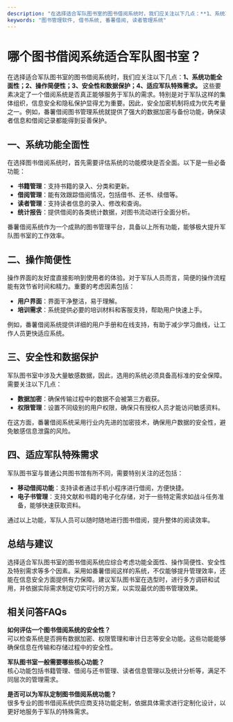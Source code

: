 ```yaml
---
description: "在选择适合军队图书室的图书借阅系统时，我们应关注以下几点：**1、系统功能全面性；2、操作简便性；3、安全性和数据保护；4、适应军队特殊需求。** 这些要素决定了一个借阅系统是否真正能够服务于军队的需求。特别是对于军队这样的集体组织，信息安全和隐私保护显得尤为重要。因此，安全加密机制将成为优先考量之一。例如，番薯借阅图书管理系统就提供了强大的数据加密与备份功能，确保读者信息和借阅记录都能得到妥善保护。"
keywords: "图书管理软件, 借书系统, 番薯借阅, 读者管理系统"
---
```

# 哪个图书借阅系统适合军队图书室？

在选择适合军队图书室的图书借阅系统时，我们应关注以下几点：**1、系统功能全面性；2、操作简便性；3、安全性和数据保护；4、适应军队特殊需求。** 这些要素决定了一个借阅系统是否真正能够服务于军队的需求。特别是对于军队这样的集体组织，信息安全和隐私保护显得尤为重要。因此，安全加密机制将成为优先考量之一。例如，番薯借阅图书管理系统就提供了强大的数据加密与备份功能，确保读者信息和借阅记录都能得到妥善保护。

## **一、系统功能全面性**

在选择图书借阅系统时，首先需要评估系统的功能模块是否全面。以下是一些必备功能：

- **书籍管理**：支持书籍的录入、分类和更新。
- **借阅管理**：能有效跟踪借阅情况，包括借书、还书、续借等。
- **读者管理**：支持读者信息的录入、修改和查询。
- **统计报告**：提供借阅的各类统计数据，对图书流动进行全面分析。

番薯借阅系统作为一个成熟的图书管理平台，具备以上所有功能，能够极大提升军队图书室的工作效率。

## **二、操作简便性**

操作界面的友好度直接影响到使用者的体验。对于军队人员而言，简便的操作流程能有效节省时间和精力。重要的考虑因素包括：

- **用户界面**：界面干净整洁，易于理解。
- **培训需求**：系统提供必要的培训材料和客服支持，帮助用户快速上手。
  
例如，番薯借阅系统提供详细的用户手册和在线支持，有助于减少学习曲线，让工作人员更快适应系统。

## **三、安全性和数据保护**

军队图书室中涉及大量敏感数据，因此，选用的系统必须具备高标准的安全保障。需要关注以下几点：

- **数据加密**：确保传输过程中的数据不会被第三方截获。
- **权限管理**：设置不同级别的用户权限，确保只有授权人员才能访问敏感资料。

在这方面，番薯借阅系统采用行业内先进的加密技术，确保用户数据的安全性，避免敏感信息泄露的风险。

## **四、适应军队特殊需求**

军队图书室与普通公共图书馆有所不同，需要特别关注的还包括：

- **移动借阅功能**：支持读者通过手机小程序进行借阅，方便快捷。
- **电子书管理**：支持文献和书籍的电子化存储，对于一些特定需求如战斗任务准备，能够快速获取资料。
  
通过以上功能，军队人员可以随时随地进行图书借阅，提升整体的阅读效率。

## **总结与建议**

选择适合军队图书室的图书借阅系统应综合考虑功能全面性、操作简便性、安全性及特别需求等多个因素。采用如番薯借阅这样的系统，不仅能够提升管理效率，还能在信息安全方面提供有力保障。建议军队图书室在选型时，进行多方调研和试用，并依据实际需求制定切实可行的方案，以实现最优的图书管理效果。

## 相关问答FAQs

**如何评估一个图书借阅系统的安全性？**  
可以检查系统是否拥有数据加密、权限管理和审计日志等安全功能。这些功能能够确保信息在传输和存储过程中的安全性。

**军队图书室一般需要哪些核心功能？**  
核心功能包括书籍管理、借阅与还书管理、读者信息管理以及统计分析等，满足不同层次的管理需求。

**是否可以为军队定制图书借阅系统功能？**  
很多专业的图书借阅系统供应商支持功能定制，依据具体需求进行定制化设计，以更好地服务于军队的特殊需求。
